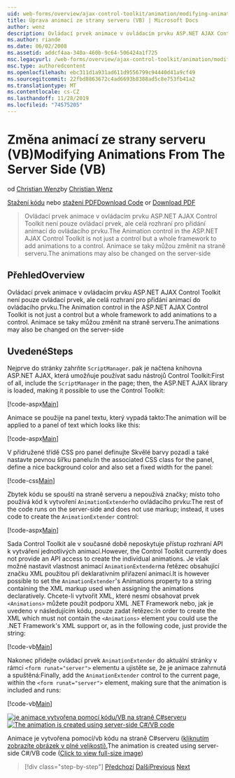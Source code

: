 ```yaml
---
uid: web-forms/overview/ajax-control-toolkit/animation/modifying-animations-from-the-server-side-vb
title: Úprava animací ze strany serveru (VB) | Microsoft Docs
author: wenz
description: Ovládací prvek animace v ovládacím prvku ASP.NET AJAX Control Toolkit není pouze ovládací prvek, ale celá rozhraní pro přidání animací do ovládacího prvku. Animace také mohou...
ms.author: riande
ms.date: 06/02/2008
ms.assetid: addcf4aa-340a-460b-9c64-506424a1f725
msc.legacyurl: /web-forms/overview/ajax-control-toolkit/animation/modifying-animations-from-the-server-side-vb
msc.type: authoredcontent
ms.openlocfilehash: ebc311d1a931ad611d9556799c94440d41a9cf49
ms.sourcegitcommit: 22fbd8863672c4ad6693b8388ad5c8e753fb41a2
ms.translationtype: MT
ms.contentlocale: cs-CZ
ms.lasthandoff: 11/28/2019
ms.locfileid: "74575205"
---
```

# <a name="modifying-animations-from-the-server-side-vb"></a><span data-ttu-id="da88e-104">Změna animací ze strany serveru (VB)</span><span class="sxs-lookup"><span data-stu-id="da88e-104">Modifying Animations From The Server Side (VB)</span></span>

<span data-ttu-id="da88e-105">od [Christian Wenz](https://github.com/wenz)</span><span class="sxs-lookup"><span data-stu-id="da88e-105">by [Christian Wenz](https://github.com/wenz)</span></span>

<span data-ttu-id="da88e-106">[Stažení kódu](https://download.microsoft.com/download/f/9/a/f9a26acd-8df4-4484-8a18-199e4598f411/Animation9.vb.zip) nebo [stažení PDF](https://download.microsoft.com/download/6/7/1/6718d452-ff89-4d3f-a90e-c74ec2d636a3/animation9VB.pdf)</span><span class="sxs-lookup"><span data-stu-id="da88e-106">[Download Code](https://download.microsoft.com/download/f/9/a/f9a26acd-8df4-4484-8a18-199e4598f411/Animation9.vb.zip) or [Download PDF](https://download.microsoft.com/download/6/7/1/6718d452-ff89-4d3f-a90e-c74ec2d636a3/animation9VB.pdf)</span></span>

> <span data-ttu-id="da88e-107">Ovládací prvek animace v ovládacím prvku ASP.NET AJAX Control Toolkit není pouze ovládací prvek, ale celá rozhraní pro přidání animací do ovládacího prvku.</span><span class="sxs-lookup"><span data-stu-id="da88e-107">The Animation control in the ASP.NET AJAX Control Toolkit is not just a control but a whole framework to add animations to a control.</span></span> <span data-ttu-id="da88e-108">Animace se taky můžou změnit na straně serveru.</span><span class="sxs-lookup"><span data-stu-id="da88e-108">The animations may also be changed on the server-side</span></span>

## <a name="overview"></a><span data-ttu-id="da88e-109">Přehled</span><span class="sxs-lookup"><span data-stu-id="da88e-109">Overview</span></span>

<span data-ttu-id="da88e-110">Ovládací prvek animace v ovládacím prvku ASP.NET AJAX Control Toolkit není pouze ovládací prvek, ale celá rozhraní pro přidání animací do ovládacího prvku.</span><span class="sxs-lookup"><span data-stu-id="da88e-110">The Animation control in the ASP.NET AJAX Control Toolkit is not just a control but a whole framework to add animations to a control.</span></span> <span data-ttu-id="da88e-111">Animace se taky můžou změnit na straně serveru.</span><span class="sxs-lookup"><span data-stu-id="da88e-111">The animations may also be changed on the server-side</span></span>

## <a name="steps"></a><span data-ttu-id="da88e-112">Uvedené</span><span class="sxs-lookup"><span data-stu-id="da88e-112">Steps</span></span>

<span data-ttu-id="da88e-113">Nejprve do stránky zahrňte `ScriptManager`. pak je načtena knihovna ASP.NET AJAX, která umožňuje používat sadu nástrojů Control Toolkit:</span><span class="sxs-lookup"><span data-stu-id="da88e-113">First of all, include the `ScriptManager` in the page; then, the ASP.NET AJAX library is loaded, making it possible to use the Control Toolkit:</span></span>

[!code-aspx[Main](modifying-animations-from-the-server-side-vb/samples/sample1.aspx)]

<span data-ttu-id="da88e-114">Animace se použije na panel textu, který vypadá takto:</span><span class="sxs-lookup"><span data-stu-id="da88e-114">The animation will be applied to a panel of text which looks like this:</span></span>

[!code-aspx[Main](modifying-animations-from-the-server-side-vb/samples/sample2.aspx)]

<span data-ttu-id="da88e-115">V přidružené třídě CSS pro panel definujte Skvělé barvy pozadí a také nastavte pevnou šířku panelu:</span><span class="sxs-lookup"><span data-stu-id="da88e-115">In the associated CSS class for the panel, define a nice background color and also set a fixed width for the panel:</span></span>

[!code-css[Main](modifying-animations-from-the-server-side-vb/samples/sample3.css)]

<span data-ttu-id="da88e-116">Zbytek kódu se spouští na straně serveru a nepoužívá značky; místo toho používá kód k vytvoření `AnimationExtender`ho ovládacího prvku:</span><span class="sxs-lookup"><span data-stu-id="da88e-116">The rest of the code runs on the server-side and does not use markup; instead, it uses code to create the `AnimationExtender` control:</span></span>

[!code-aspx[Main](modifying-animations-from-the-server-side-vb/samples/sample4.aspx)]

<span data-ttu-id="da88e-117">Sada Control Toolkit ale v současné době neposkytuje přístup rozhraní API k vytváření jednotlivých animací.</span><span class="sxs-lookup"><span data-stu-id="da88e-117">However, the Control Toolkit currently does not provide an API access to create the individual animations.</span></span> <span data-ttu-id="da88e-118">Je však možné nastavit vlastnost animací `AnimationExtender`na řetězec obsahující značku XML použitou při deklarativním přiřazení animací.</span><span class="sxs-lookup"><span data-stu-id="da88e-118">It is however possible to set the `AnimationExtender`'s Animations property to a string containing the XML markup used when assigning the animations declaratively.</span></span> <span data-ttu-id="da88e-119">Chcete-li vytvořit XML, které nesmí obsahovat prvek `<Animations>` můžete použít podporu XML .NET Framework nebo, jak je uvedeno v následujícím kódu, pouze zadat řetězec:</span><span class="sxs-lookup"><span data-stu-id="da88e-119">In order to create the XML which must not contain the `<Animations>` element you could use the .NET Framework's XML support or, as in the following code, just provide the string:</span></span>

[!code-vb[Main](modifying-animations-from-the-server-side-vb/samples/sample5.vb)]

<span data-ttu-id="da88e-120">Nakonec přidejte ovládací prvek `AnimationExtender` do aktuální stránky v rámci `<form runat="server">` elementu a ujistěte se, že je animace zahrnutá a spuštěná:</span><span class="sxs-lookup"><span data-stu-id="da88e-120">Finally, add the `AnimationExtender` control to the current page, within the `<form runat="server">` element, making sure that the animation is included and runs:</span></span>

[!code-vb[Main](modifying-animations-from-the-server-side-vb/samples/sample6.vb)]

<span data-ttu-id="da88e-121">[![je animace vytvořena pomocí kódu/VB na straně C#serveru](modifying-animations-from-the-server-side-vb/_static/image2.png)](modifying-animations-from-the-server-side-vb/_static/image1.png)</span><span class="sxs-lookup"><span data-stu-id="da88e-121">[![The animation is created using server-side C#/VB code](modifying-animations-from-the-server-side-vb/_static/image2.png)](modifying-animations-from-the-server-side-vb/_static/image1.png)</span></span>

<span data-ttu-id="da88e-122">Animace je vytvořena pomocí/vb kódu na straně C#serveru ([kliknutím zobrazíte obrázek v plné velikosti).](modifying-animations-from-the-server-side-vb/_static/image3.png)</span><span class="sxs-lookup"><span data-stu-id="da88e-122">The animation is created using server-side C#/VB code ([Click to view full-size image](modifying-animations-from-the-server-side-vb/_static/image3.png))</span></span>

> [!div class="step-by-step"]
> <span data-ttu-id="da88e-123">[Předchozí](triggering-an-animation-in-another-control-vb.md)
> [Další](executing-animations-using-client-side-code-vb.md)</span><span class="sxs-lookup"><span data-stu-id="da88e-123">[Previous](triggering-an-animation-in-another-control-vb.md)
[Next](executing-animations-using-client-side-code-vb.md)</span></span>
